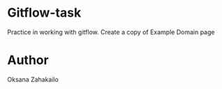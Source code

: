 # Gitflow-task
Practice in working with gitflow.
Create a copy of Example Domain page

# Author
Oksana Zahakailo
